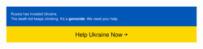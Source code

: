 ![Stand With Ukraine](https://raw.githubusercontent.com/vshymanskyy/StandWithUkraine/main/banner2-direct.svg)

